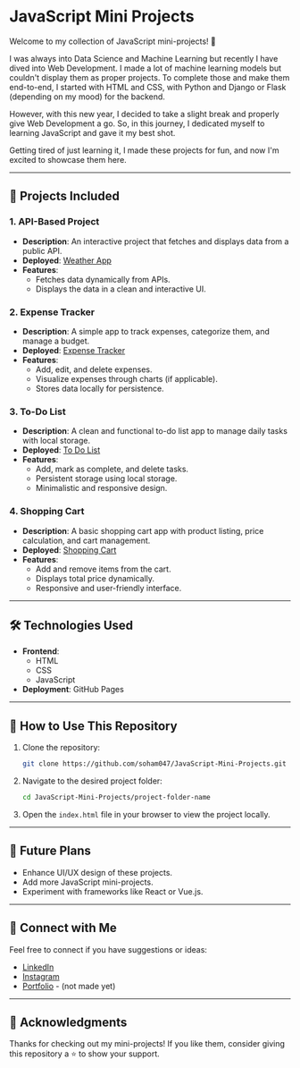 # JavaScript Mini Projects

Welcome to my collection of JavaScript mini-projects! 🚀

I was always into Data Science and Machine Learning but recently I have dived into Web Development. I made a lot of machine learning models but couldn't display them as proper projects. To complete those and make them end-to-end, I started with HTML and CSS, with Python and Django or Flask (depending on my mood) for the backend.

However, with this new year, I decided to take a slight break and properly give Web Development a go. So, in this journey, I dedicated myself to learning JavaScript and gave it my best shot. 

Getting tired of just learning it, I made these projects for fun, and now I'm excited to showcase them here.

---

## 🌟 Projects Included

### 1. **API-Based Project**
- **Description**: An interactive project that fetches and displays data from a public API.
- **Deployed**: [Weather App](https://soham047.github.io/JavaScript-Mini-Projects/API-based/)
- **Features**:
  - Fetches data dynamically from APIs.
  - Displays the data in a clean and interactive UI.

### 2. **Expense Tracker**
- **Description**: A simple app to track expenses, categorize them, and manage a budget.
- **Deployed**: [Expense Tracker](https://soham047.github.io/JavaScript-Mini-Projects/Expense-Tracker/)
- **Features**:
  - Add, edit, and delete expenses.
  - Visualize expenses through charts (if applicable).
  - Stores data locally for persistence.

### 3. **To-Do List**
- **Description**: A clean and functional to-do list app to manage daily tasks with local storage.
- **Deployed**: [To Do List](https://soham047.github.io/JavaScript-Mini-Projects/To-do-list/)
- **Features**:
  - Add, mark as complete, and delete tasks.
  - Persistent storage using local storage.
  - Minimalistic and responsive design.

### 4. **Shopping Cart**
- **Description**: A basic shopping cart app with product listing, price calculation, and cart management.
- **Deployed**: [Shopping Cart](https://soham047.github.io/JavaScript-Mini-Projects/Shopping-Cart/)
- **Features**:
  - Add and remove items from the cart.
  - Displays total price dynamically.
  - Responsive and user-friendly interface.

---

## 🛠️ Technologies Used

- **Frontend**:
   - HTML
   - CSS
   - JavaScript
- **Deployment**: GitHub Pages

---

## 🚀 How to Use This Repository

1. Clone the repository:
   ```bash
   git clone https://github.com/soham047/JavaScript-Mini-Projects.git
   ```
2. Navigate to the desired project folder:
   ```bash
   cd JavaScript-Mini-Projects/project-folder-name
   ```
3. Open the `index.html` file in your browser to view the project locally.

---

## 🎯 Future Plans

- Enhance UI/UX design of these projects.
- Add more JavaScript mini-projects.
- Experiment with frameworks like React or Vue.js.

---

## 🤝 Connect with Me

Feel free to connect if you have suggestions or ideas:

- [LinkedIn](https://www.linkedin.com/in/soham047)
- [Instagram](https://instagram.com/s0hahahaham)
- [Portfolio](https://your-portfolio-link) - (not made yet)

---

## 📜 Acknowledgments

Thanks for checking out my mini-projects! If you like them, consider giving this repository a ⭐ to show your support.

